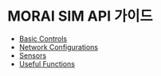 # MORAI SIM API 가이드

- [Basic Controls](basic-controls.md)
- [Network Configurations](network.md)
- [Sensors](sensors.md)
- [Useful Functions](useful.md)
